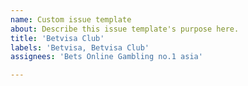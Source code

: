 ```yaml
---
name: Custom issue template
about: Describe this issue template's purpose here.
title: 'Betvisa Club'
labels: 'Betvisa, Betvisa Club'
assignees: 'Bets Online Gambling no.1 asia'

---
```



